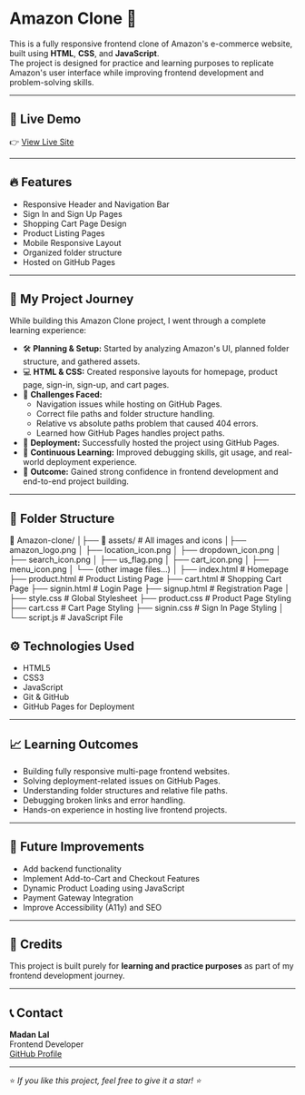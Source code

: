 # Amazon Clone 🛒

This is a fully responsive frontend clone of Amazon's e-commerce website, built using **HTML**, **CSS**, and **JavaScript**.  
The project is designed for practice and learning purposes to replicate Amazon's user interface while improving frontend development and problem-solving skills.

---

## 🚀 Live Demo

👉 [View Live Site](https://madanlal-codes.github.io/Amazon-clone/)

---

## 🔥 Features

- Responsive Header and Navigation Bar
- Sign In and Sign Up Pages
- Shopping Cart Page Design
- Product Listing Pages
- Mobile Responsive Layout
- Organized folder structure
- Hosted on GitHub Pages

---

## 📖 My Project Journey

While building this Amazon Clone project, I went through a complete learning experience:

- 🛠 **Planning & Setup:** Started by analyzing Amazon's UI, planned folder structure, and gathered assets.
- 💻 **HTML & CSS:** Created responsive layouts for homepage, product page, sign-in, sign-up, and cart pages.
- 🎯 **Challenges Faced:**
    - Navigation issues while hosting on GitHub Pages.
    - Correct file paths and folder structure handling.
    - Relative vs absolute paths problem that caused 404 errors.
    - Learned how GitHub Pages handles project paths.
- 🚀 **Deployment:** Successfully hosted the project using GitHub Pages.
- 🔄 **Continuous Learning:** Improved debugging skills, git usage, and real-world deployment experience.
- 🎯 **Outcome:** Gained strong confidence in frontend development and end-to-end project building.

---

## 📂 Folder Structure
📁 Amazon-clone/
│├── 📁 assets/               # All images and icons
│├── amazon_logo.png
│ ├── location_icon.png
│ ├── dropdown_icon.png
│   ├── search_icon.png
│   ├── us_flag.png
│   ├── cart_icon.png
│   ├── menu_icon.png
│   └── (other image files...)
│
├── index.html              # Homepage
├── product.html            # Product Listing Page
├── cart.html               # Shopping Cart Page
├── signin.html             # Login Page
├── signup.html             # Registration Page
│
├── style.css               # Global Stylesheet
├── product.css             # Product Page Styling
├── cart.css                # Cart Page Styling
├── signin.css              # Sign In Page Styling
│
└── script.js               # JavaScript File


## ⚙️ Technologies Used

- HTML5
- CSS3
- JavaScript
- Git & GitHub
- GitHub Pages for Deployment

---

## 📈 Learning Outcomes

- Building fully responsive multi-page frontend websites.
- Solving deployment-related issues on GitHub Pages.
- Understanding folder structures and relative file paths.
- Debugging broken links and error handling.
- Hands-on experience in hosting live frontend projects.

---

## 📌 Future Improvements

- Add backend functionality
- Implement Add-to-Cart and Checkout Features
- Dynamic Product Loading using JavaScript
- Payment Gateway Integration
- Improve Accessibility (A11y) and SEO

---

## 🙌 Credits

This project is built purely for **learning and practice purposes** as part of my frontend development journey.

---

## 📞 Contact

**Madan Lal**  
Frontend Developer  
[GitHub Profile](https://github.com/madanlal-codes)

---

⭐ _If you like this project, feel free to give it a star! ⭐_
